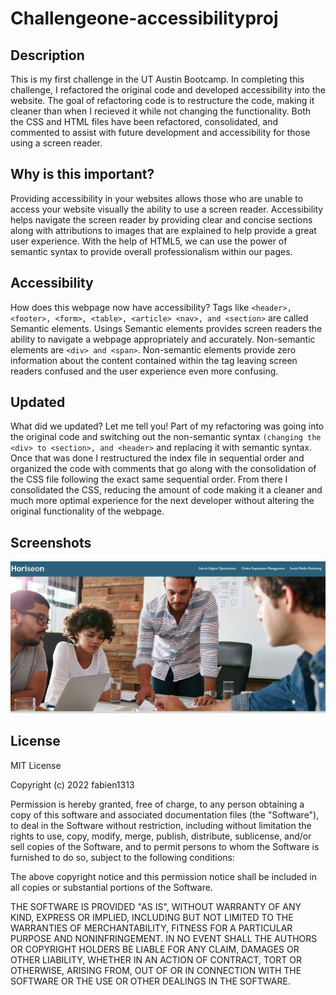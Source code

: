 # Challengeone-accessibilityproj

## Description

This is my first challenge in the UT Austin Bootcamp. In completing this challenge, I refactored the original code and developed accessibility into the website. The goal of refactoring code is to restructure the code, making it cleaner than when I recieved it while not changing the functionality. Both the CSS and HTML files have been refactored, consolidated, and commented to assist with future development and accessibility for those using a screen reader. 


## Why is this important?

Providing accessibility in your websites allows those who are unable to access your website visually the ability to use a screen reader. Accessibility helps navigate the screen reader by providing clear and concise sections along with attributions to images that are explained to help provide a great user experience. With the help of HTML5, we can use the power of semantic syntax to provide overall professionalism within our pages.

## Accessibility

How does this webpage now have accessibility? Tags like `<header>, <footer>, <form>, <table>, <article> <nav>, and <section>` are called Semantic elements. Usings Semantic elements provides screen readers the ability to navigate a webpage appropriately and accurately. Non-semantic elements are `<div> and <span>`. Non-semantic elements provide zero information about the content contained within the tag leaving screen readers confused and the user experience even more confusing.

## Updated

What did we updated? Let me tell you! Part of my refactoring was going into the original code and switching out the non-semantic syntax `(changing the <div> to <section>, and <header>` and replacing it with semantic syntax. Once that was done I restructured the index file in sequential order and organized the code with comments that go along with the consolidation of the CSS file following the exact same sequential order. From there I consolidated the CSS, reducing the amount of code making it a cleaner and much more optimal experience for the next developer without altering the original functionality of the webpage.

## Screenshots

![](assets/images/horiseon1.png)


## License

MIT License

Copyright (c) 2022 fabien1313

Permission is hereby granted, free of charge, to any person obtaining a copy
of this software and associated documentation files (the "Software"), to deal
in the Software without restriction, including without limitation the rights
to use, copy, modify, merge, publish, distribute, sublicense, and/or sell
copies of the Software, and to permit persons to whom the Software is
furnished to do so, subject to the following conditions:

The above copyright notice and this permission notice shall be included in all
copies or substantial portions of the Software.

THE SOFTWARE IS PROVIDED "AS IS", WITHOUT WARRANTY OF ANY KIND, EXPRESS OR
IMPLIED, INCLUDING BUT NOT LIMITED TO THE WARRANTIES OF MERCHANTABILITY,
FITNESS FOR A PARTICULAR PURPOSE AND NONINFRINGEMENT. IN NO EVENT SHALL THE
AUTHORS OR COPYRIGHT HOLDERS BE LIABLE FOR ANY CLAIM, DAMAGES OR OTHER
LIABILITY, WHETHER IN AN ACTION OF CONTRACT, TORT OR OTHERWISE, ARISING FROM,
OUT OF OR IN CONNECTION WITH THE SOFTWARE OR THE USE OR OTHER DEALINGS IN THE
SOFTWARE.
